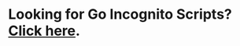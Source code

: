 # Looking for Go Incognito Scripts? [Click here](https://github.com/techlore-official/go-incognito/tree/master/Scripts).
